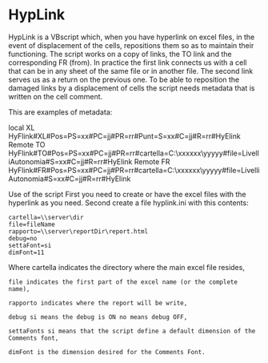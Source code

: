 # HypLink
HypLink is a VBscript which, when you have hyperlink on excel files, in the event of displacement of the cells, repositions them so as to maintain their functioning.
The script works on a copy of links, the TO link and the corresponding FR (from). In practice the first link connects us with a cell that can be in any sheet of the same file or in another file. The second link serves us as a return on the previous one.
To be able to reposition the damaged links by a displacement of cells the script needs metadata that is written on the cell comment.

This are examples of metadata:

  local         XL      HyFlink#XL#Pos=PS=xx#PC=jj#PR=rr#Punt=S=xx#C=jj#R=rr#HyElink
  Remote        TO      HyFlink#TO#Pos=PS=xx#PC=jj#PR=rr#cartella=C:\xxxxxx\yyyyy#file=LivelliAutonomia#S=xx#C=jj#R=rr#HyElink
  Remote        FR      HyFlink#FR#Pos=PS=xx#PC=jj#PR=rr#cartella=C:\xxxxxx\yyyyy#file=LivelliAutonomia#S=xx#C=jj#R=rr#HyElink
  
Use of the script
First you need to create or have the excel files with the hyperlink as you need.
Second create a file hyplink.ini with this contents:


	cartella=\\server\dir
	file=fileName
	rapporto=\\server\reportDir\report.html
	debug=no
	settaFont=si
	dimFont=11

Where	cartella indicates the directory where the main excel file resides,

	file indicates the first part of the excel name (or the complete name),
	
	rapporto indicates where the report will be write,
	
	debug si means the debug is ON no means debug OFF,
	
	settaFonts si means that the script define a default dimension of the Comments font,
	
	dimFont is the dimension desired for the Comments Font.
	
	
